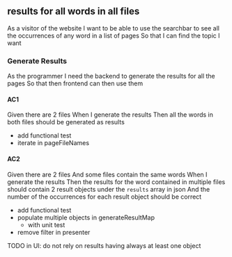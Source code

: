 ## results for all words in all files
As a visitor of the website
I want to be able to use the searchbar to see all the occurrences of any word in a list of pages
So that I can find the topic I want

### Generate Results
As the programmer
I need the backend to generate the results for all the pages
So that then frontend can then use them

#### AC1
Given there are 2 files
When I generate the results
Then all the words in both files should be generated as results
- add functional test
- iterate in pageFileNames

#### AC2
Given there are 2 files
And some files contain the same words
When I generate the results
Then the results for the word contained in multiple files should contain 2 result objects under the `results` array in json
And the number of the occurrences for each result object should be correct
- add functional test
- populate multiple objects in generateResultMap
  - with unit test
- remove filter in presenter



TODO in UI:
do not rely on results having always at least one object